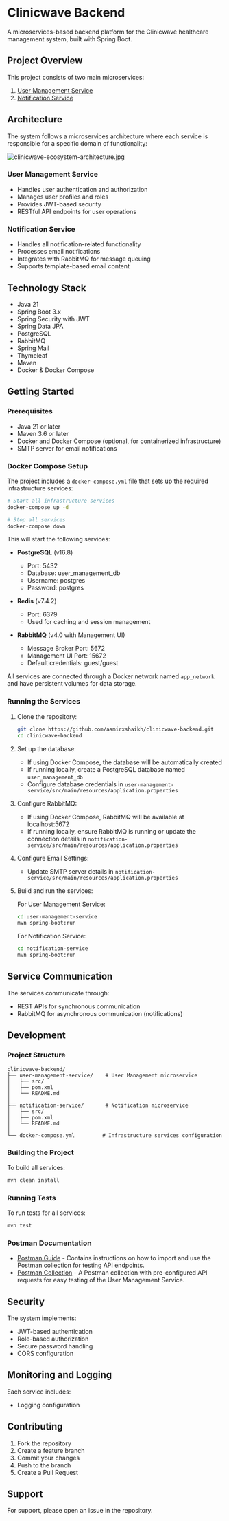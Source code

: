 # Clinicwave Backend

A microservices-based backend platform for the Clinicwave healthcare management system, built with Spring Boot.

## Project Overview

This project consists of two main microservices:

1. [User Management Service](./user-management-service/README.md)
2. [Notification Service](./notification-service/README.md)

## Architecture

The system follows a microservices architecture where each service is responsible for a specific domain of functionality:

![clinicwave-ecosystem-architecture.jpg](images/clinicwave-ecosystem-architecture.jpg)

### User Management Service
- Handles user authentication and authorization
- Manages user profiles and roles
- Provides JWT-based security
- RESTful API endpoints for user operations

### Notification Service
- Handles all notification-related functionality
- Processes email notifications
- Integrates with RabbitMQ for message queuing
- Supports template-based email content

## Technology Stack

- Java 21
- Spring Boot 3.x
- Spring Security with JWT
- Spring Data JPA
- PostgreSQL
- RabbitMQ
- Spring Mail
- Thymeleaf
- Maven
- Docker & Docker Compose

## Getting Started

### Prerequisites

- Java 21 or later
- Maven 3.6 or later
- Docker and Docker Compose (optional, for containerized infrastructure)
- SMTP server for email notifications

### Docker Compose Setup

The project includes a `docker-compose.yml` file that sets up the required infrastructure services:

```bash
# Start all infrastructure services
docker-compose up -d

# Stop all services
docker-compose down
```

This will start the following services:
- **PostgreSQL** (v16.8)
  - Port: 5432
  - Database: user_management_db
  - Username: postgres
  - Password: postgres

- **Redis** (v7.4.2)
  - Port: 6379
  - Used for caching and session management

- **RabbitMQ** (v4.0 with Management UI)
  - Message Broker Port: 5672
  - Management UI Port: 15672
  - Default credentials: guest/guest

All services are connected through a Docker network named `app_network` and have persistent volumes for data storage.

### Running the Services

1. Clone the repository:
   ```bash
   git clone https://github.com/aamirxshaikh/clinicwave-backend.git
   cd clinicwave-backend
   ```

2. Set up the database:
   - If using Docker Compose, the database will be automatically created
   - If running locally, create a PostgreSQL database named `user_management_db`
   - Configure database credentials in `user-management-service/src/main/resources/application.properties`

3. Configure RabbitMQ:
   - If using Docker Compose, RabbitMQ will be available at localhost:5672
   - If running locally, ensure RabbitMQ is running or update the connection details in `notification-service/src/main/resources/application.properties`

4. Configure Email Settings:
   - Update SMTP server details in `notification-service/src/main/resources/application.properties`

5. Build and run the services:

   For User Management Service:
   ```bash
   cd user-management-service
   mvn spring-boot:run
   ```

   For Notification Service:
   ```bash
   cd notification-service
   mvn spring-boot:run
   ```

## Service Communication

The services communicate through:
- REST APIs for synchronous communication
- RabbitMQ for asynchronous communication (notifications)

## Development

### Project Structure

```
clinicwave-backend/
├── user-management-service/    # User Management microservice
│   ├── src/
│   ├── pom.xml
│   └── README.md
│
├── notification-service/       # Notification microservice
│   ├── src/
│   ├── pom.xml
│   └── README.md
│
└── docker-compose.yml         # Infrastructure services configuration
```

### Building the Project

To build all services:
```bash
mvn clean install
```

### Running Tests

To run tests for all services:
```bash
mvn test
```

### Postman Documentation

- [Postman Guide](./postman/POSTMAN_GUIDE.md) - Contains instructions on how to import and use the Postman collection
  for testing API endpoints.
- [Postman Collection](./postman/Clinicwave_API.postman_collection.json) - A Postman collection with pre-configured API
  requests for easy testing of the User Management Service.

[//]: # (## API Documentation)

[//]: # ()
[//]: # (### User Management Service)

[//]: # (- Base URL: `http://localhost:8080`)

[//]: # (- API Version: v1)

[//]: # (- Swagger UI: `http://localhost:8080/swagger-ui.html`)

[//]: # ()
[//]: # (### Notification Service)

[//]: # (- Base URL: `http://localhost:8081`)

[//]: # (- API Version: v1)

[//]: # (- Swagger UI: `http://localhost:8081/swagger-ui.html`)

## Security

The system implements:
- JWT-based authentication
- Role-based authorization
- Secure password handling
- CORS configuration

## Monitoring and Logging

Each service includes:

[//]: # (- Spring Boot Actuator endpoints)
- Logging configuration

[//]: # (- Health check endpoints)

## Contributing

1. Fork the repository
2. Create a feature branch
3. Commit your changes
4. Push to the branch
5. Create a Pull Request

[//]: # (## License)

[//]: # ()
[//]: # (This project is licensed under the MIT License - see the LICENSE file for details.)

## Support

For support, please open an issue in the repository. 